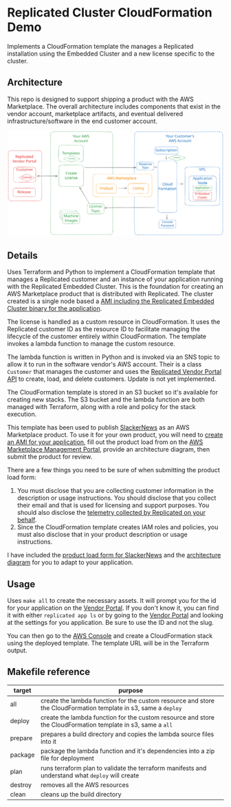 # Replicated Cluster CloudFormation Demo
   
Implements a CloudFormation template the manages a Replicated installation
using the Embedded Cluster and a new license specific to the cluster.

Architecture
------------

This repo is designed to support shipping a product with the AWS Marketplace.
The overall architecture includes components that exist in the vendor account,
marketplace artifacts, and eventual delivered infrastructure/software in the
end customer account.

![Overview diagram showing components in the vendor account, customer account, and provided by Amazon](./img/overview.svg)

Details
-------

Uses Terraform and Python to implement a CloudFormation template that manages
a Replicated customer and an instance of your application running with the
Replicated Embedded Cluster. This is the foundation for creating an AWS
Marketplace product that is distributed with Replicated. The cluster created
is a single node based a [AMI including the Replicated Embedded Cluster binary
for the application](crdant/embedded-cluster-ami).

The license is handled as a custom resource in CloudFormation. It uses
the Replicated customer ID as the resource ID to facilitate managing the
lifecycle of the customer entirely within CloudFormation. The template
invokes a lambda function to manage the custom resource.

The lambda function is written in Python and is invoked via an SNS topic to
allow it to run in the software vendor's AWS account. Their is a class
`Customer` that manages the customer and uses the [Replicated Vendor Portal
API](https://replicated-vendor-api.readme.io/reference) to create, load, and
delete customers. Update is not yet implemented.

The CloudFormation template is stored in an S3 bucket so it's available
for creating new stacks. The S3 bucket and the lambda function are both
managed with Terraform, along with a role and policy for the stack
execution.

This template has been used to publish [SlackerNews](https://slackernews.io)
as an AWS Marketplace product. To use it for your own product, you will need
to [create an AMI for your application](crdant/embedded-cluster-ami), fill out
the product load from on the [AWS Marketplace Management
Portal](https://aws.amazon.com/marketplace/management/products/?), provide an
architecture diagram, then submit the product for review. 

There are a few things you need to be sure of when
submitting the product load form:

1. You must disclose that you are collecting customer information in the
   description or usage instructions. You should disclose that you collect
   their email and that is used for licensing and support purposes. You should
   also disclose the [telemetry collected by Replicated on your
   behalf](https://docs.replicated.com/vendor/instance-insights-event-data).
2. Since the CloudFormation template creates IAM roles and policies, you must
   also disclose that in your product description or usage instructions.

I have included the [product load form for SlackerNews]() and the [architecture
diagram](img/architecture.svg) for you to adapt to your application.

Usage
-----

Uses `make all` to create the necessary assets. It will prompt you for the id
for your application on the [Vendor Portal](https://vendor.replicated.com). If
you don't know it, you can find it with either `replicated app ls` or by going 
to the [Vendor Portal](https://vendor.replicated.com) and looking at the 
settings for you application. Be sure to use the ID and not the slug.

You can then go to the [AWS Console](https://console.aws.amazon.com) and create
a CloudFormation stack using the deployed template. The template URL will be
in the Terraform output.

## Makefile reference

| target  | purpose  |
|---------|----------|
| all     | create the lambda function for the custom resource and store the CloudFormation template in s3, same a `deploy` |
| deploy  | create the lambda function for the custom resource and store the CloudFormation template in s3, same a `all` |
| prepare | prepares a build directory and copies the lambda source files into it |
| package | package the lambda function and it's dependencies into a zip file for deployment |
| plan    | runs terraform plan to validate the terraform manifests and understand what `deploy` will create |
| destroy | removes all the AWS resources |
| clean   | cleans up the build directory |

